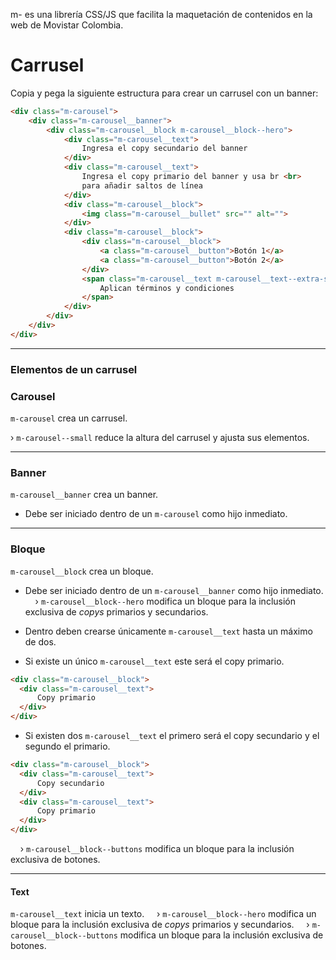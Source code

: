 m- es una librería CSS/JS que facilita la maquetación de contenidos en la web de Movistar Colombia.

# Carrusel

Copia y pega la siguiente estructura para crear un carrusel con un banner:

```html
<div class="m-carousel">
    <div class="m-carousel__banner">
        <div class="m-carousel__block m-carousel__block--hero">
            <div class="m-carousel__text">
                Ingresa el copy secundario del banner
            </div>
            <div class="m-carousel__text">
                Ingresa el copy primario del banner y usa br <br>
                para añadir saltos de línea
            </div>
            <div class="m-carousel__block">
                <img class="m-carousel__bullet" src="" alt="">
            </div>
            <div class="m-carousel__block">
                <div class="m-carousel__block">
                    <a class="m-carousel__button">Botón 1</a>
                    <a class="m-carousel__button">Botón 2</a>
                </div>
                <span class="m-carousel__text m-carousel__text--extra-small">
                    Aplican términos y condiciones
                </span>
            </div>
        </div>
    </div>
</div>
```
------------
### Elementos de un carrusel

### Carousel

`m-carousel` crea un carrusel.

&rsaquo; `m-carousel--small` reduce la altura del carrusel y ajusta sus elementos.

------------

### Banner

`m-carousel__banner` crea un banner.

* Debe ser iniciado dentro de un `m-carousel` como hijo inmediato.

------------

### Bloque

`m-carousel__block` crea un bloque.

* Debe ser iniciado dentro de un `m-carousel__banner` como hijo inmediato.
&nbsp;
&nbsp;
&rsaquo; `m-carousel__block--hero` modifica un bloque para la inclusión exclusiva de *copys* primarios y secundarios.

* Dentro deben crearse únicamente `m-carousel__text` hasta un máximo de dos.

* Si existe un único `m-carousel__text` este será el copy primario.

```html
<div class="m-carousel__block">
  <div class="m-carousel__text">
      Copy primario
  </div>
</div>
```

* Si existen dos `m-carousel__text` el primero será el copy secundario y el segundo el primario.

```html
<div class="m-carousel__block">
  <div class="m-carousel__text">
      Copy secundario
  </div>
  <div class="m-carousel__text">
      Copy primario
  </div>
</div>
```
&nbsp;
&nbsp;
&rsaquo; `m-carousel__block--buttons` modifica un bloque para la inclusión exclusiva de botones.

------------

#### Text

`m-carousel__text` inicia un texto.
&nbsp;
&nbsp;
&rsaquo; `m-carousel__block--hero` modifica un bloque para la inclusión exclusiva de *copys* primarios y secundarios.
&nbsp;
&nbsp;
&rsaquo; `m-carousel__block--buttons` modifica un bloque para la inclusión exclusiva de botones.
